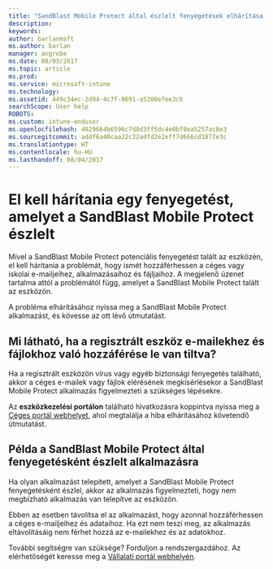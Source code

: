 ```yaml
---
title: "SandBlast Mobile Protect által észlelt fenyegetések elhárítása Androidon | Microsoft Docs"
description: 
keywords: 
author: barlanmsft
ms.author: barlan
manager: angrobe
ms.date: 08/03/2017
ms.topic: article
ms.prod: 
ms.service: microsoft-intune
ms.technology: 
ms.assetid: 449c34ec-2d94-4c7f-8691-a5200efee3cb
searchScope: User help
ROBOTS: 
ms.custom: intune-enduser
ms.openlocfilehash: 4029664b6596c7d8d3ff5dc4e0bf8ea5257ac8e3
ms.sourcegitcommit: addf6a40caa22c22adfd2e2eff7d666cd1877e3c
ms.translationtype: HT
ms.contentlocale: hu-HU
ms.lasthandoff: 08/04/2017
---
```

# <a name="you-need-to-resolve-a-threat-found-by-sandblast-mobile-protect"></a>El kell hárítania egy fenyegetést, amelyet a SandBlast Mobile Protect észlelt

Mivel a SandBlast Mobile Protect potenciális fenyegetést talált az eszközén, el kell hárítania a problémát, hogy ismét hozzáférhessen a céges vagy iskolai e-mailjeihez, alkalmazásaihoz és fájljaihoz. A megjelenő üzenet tartalma attól a problémától függ, amelyet a SandBlast Mobile Protect talált az eszközön. 

A probléma elhárításához nyissa meg a SandBlast Mobile Protect alkalmazást, és kövesse az ott lévő útmutatást.

## <a name="what-you-might-see-if-your-enrolled-device-is-blocked-from-accessing-email-or-files"></a>Mi látható, ha a regisztrált eszköz e-mailekhez és fájlokhoz való hozzáférése le van tiltva?

Ha a regisztrált eszközön vírus vagy egyéb biztonsági fenyegetés található, akkor a céges e-mailek vagy fájlok elérésének megkísérlésekor a SandBlast Mobile Protect alkalmazás figyelmezteti a szükséges lépésekre.

Az **eszközkezelési portálon** található hivatkozásra koppintva nyissa meg a [Céges portál webhelyet](http://portal.manage.microsoft.com), ahol megtalálja a hiba elhárításához követendő útmutatást.

## <a name="example-of-an-app-that-sandblast-mobile-protect-sees-as-a-threat"></a>Példa a SandBlast Mobile Protect által fenyegetésként észlelt alkalmazásra

Ha olyan alkalmazást telepített, amelyet a SandBlast Mobile Protect fenyegetésként észlel, akkor az alkalmazás figyelmezteti, hogy nem megbízható alkalmazás van telepítve az eszközön. 

Ebben az esetben távolítsa el az alkalmazást, hogy azonnal hozzáférhessen a céges e-mailjeihez és adataihoz. Ha ezt nem teszi meg, az alkalmazás eltávolításáig nem férhet hozzá az e-mailekhez és az adatokhoz.

További segítségre van szüksége? Forduljon a rendszergazdához. Az elérhetőségét keresse meg a [Vállalati portál webhelyén](http://portal.manage.microsoft.com).

